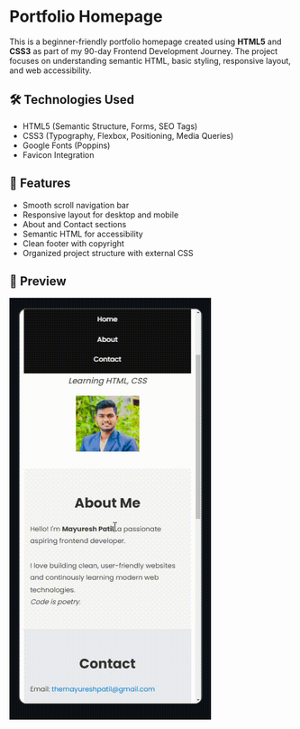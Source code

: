 # Portfolio Homepage 

This is a beginner-friendly portfolio homepage created using **HTML5** and **CSS3** as part of my 90-day Frontend Development Journey. The project focuses on understanding semantic HTML, basic styling, responsive layout, and web accessibility.

## 🛠️ Technologies Used

- HTML5 (Semantic Structure, Forms, SEO Tags)
- CSS3 (Typography, Flexbox, Positioning, Media Queries)
- Google Fonts (Poppins)
- Favicon Integration

## 📱 Features

- Smooth scroll navigation bar
- Responsive layout for desktop and mobile
- About and Contact sections
- Semantic HTML for accessibility
- Clean footer with copyright
- Organized project structure with external CSS

## 📸 Preview

<a href="assets/portfolio-homepage-recording.mp4">![Video](assets/portfolio-homepage.gif)</a>

